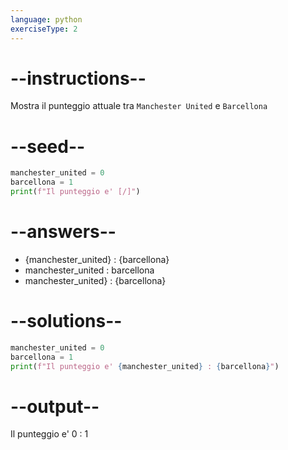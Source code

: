 ```yaml
---
language: python
exerciseType: 2
---
```


# --instructions--

Mostra il punteggio attuale tra `Manchester United` e `Barcellona`

# --seed--

```python
manchester_united = 0
barcellona = 1
print(f"Il punteggio e' [/]")
```

# --answers--

- {manchester_united} : {barcellona}
- manchester_united : barcellona
- manchester_united} : {barcellona}

# --solutions--

```python
manchester_united = 0
barcellona = 1
print(f"Il punteggio e' {manchester_united} : {barcellona}")
```

# --output--

Il punteggio e' 0 : 1
